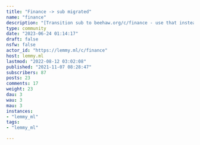 ```yaml
---
title: "Finance -> sub migrated" 
name: "finance"
description: "[Transition sub to beehaw.org/c/finance - use that instead](https://beehaw.org/c/finance)If you cannot connect to it, feel free to continue using this sub"
type: community
date: "2023-06-24 01:14:17"
draft: false
nsfw: false
actor_id: "https://lemmy.ml/c/finance"
host: lemmy.ml
lastmod: "2022-08-12 03:02:08"
published: "2021-11-07 08:28:47"
subscribers: 87
posts: 23
comments: 17
weight: 23
dau: 3
wau: 3
mau: 3
instances:
- "lemmy_ml"
tags: 
- "lemmy_ml"

---
```

